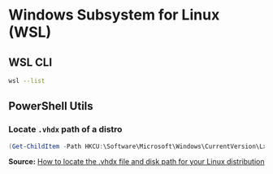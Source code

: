 # Windows Subsystem for Linux (WSL)

## WSL CLI

```sh
wsl --list
```

## PowerShell Utils

### Locate `.vhdx` path of a distro

```powershell
(Get-ChildItem -Path HKCU:\Software\Microsoft\Windows\CurrentVersion\Lxss | Where-Object { $_.GetValue("DistributionName") -eq 'Ubuntu' }).GetValue("BasePath") + "\ext4.vhdx"
```

**Source:** [How to locate the .vhdx file and disk path for your Linux distribution](https://learn.microsoft.com/en-us/windows/wsl/disk-space#how-to-locate-the-vhdx-file-and-disk-path-for-your-linux-distribution)
